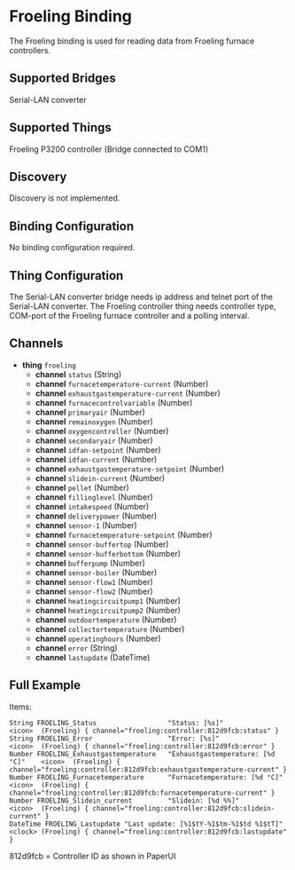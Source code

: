 # Froeling Binding

The Froeling binding is used for reading data from Froeling furnace controllers.

## Supported Bridges

Serial-LAN converter

## Supported Things

Froeling P3200 controller (Bridge connected to COM1)

## Discovery

Discovery is not implemented.

## Binding Configuration

No binding configuration required.

## Thing Configuration

The Serial-LAN converter bridge needs ip address and telnet port of the Serial-LAN converter.
The Froeling controller thing needs controller type, COM-port of the Froeling furnace controller and a polling interval.

## Channels

* **thing** `froeling`
    * **channel** `status` (String)
    * **channel** `furnacetemperature-current` (Number)
    * **channel** `exhaustgastemperature-current` (Number)
    * **channel** `furnacecontrolvariable` (Number)
    * **channel** `primaryair` (Number)
    * **channel** `remainoxygen` (Number)
    * **channel** `oxygencontroller` (Number)
    * **channel** `secondaryair` (Number)
    * **channel** `idfan-setpoint` (Number)
    * **channel** `idfan-current` (Number)
    * **channel** `exhaustgastemperature-setpoint` (Number)
    * **channel** `slidein-current` (Number)
    * **channel** `pellet` (Number)
    * **channel** `fillinglevel` (Number)
    * **channel** `intakespeed` (Number)
    * **channel** `deliverypower` (Number)
    * **channel** `sensor-1` (Number)
    * **channel** `furnacetemperature-setpoint` (Number)
    * **channel** `sensor-buffertop` (Number)
    * **channel** `sensor-bufferbottom` (Number)
    * **channel** `bufferpump` (Number)
    * **channel** `sensor-boiler` (Number)
    * **channel** `sensor-flow1` (Number)
    * **channel** `sensor-flow2` (Number)
    * **channel** `heatingcircuitpump1` (Number)
    * **channel** `heatingcircuitpump2` (Number)
    * **channel** `outdoortemperature` (Number)
    * **channel** `collectortemperature` (Number)
    * **channel** `operatinghours` (Number)
    * **channel** `error` (String)
    * **channel** `lastupdate` (DateTime)

## Full Example

Items:
```
String FROELING_Status                  "Status: [%s]"                      <icon>  (Froeling) { channel="froeling:controller:812d9fcb:status" }
String FROELING_Error                   "Error: [%s]"                       <icon>  (Froeling) { channel="froeling:controller:812d9fcb:error" }
Number FROELING_Exhaustgastemperature   "Exhaustgastemperature: [%d °C]"    <icon>  (Froeling) { channel="froeling:controller:812d9fcb:exhaustgastemperature-current" }
Number FROELING_Furnacetemperature      "Furnacetemperature: [%d °C]"       <icon>  (Froeling) { channel="froeling:controller:812d9fcb:furnacetemperature-current" }
Number FROELING_Slidein_current         "Slidein: [%d %%]"                  <icon>  (Froeling) { channel="froeling:controller:812d9fcb:slidein-current" }
DateTime FROELING_Lastupdate "Last update: [%1$tY-%1$tm-%1$td %1$tT]" <clock> (Froeling) { channel="froeling:controller:812d9fcb:lastupdate" }
```
812d9fcb = Controller ID as shown in PaperUI

